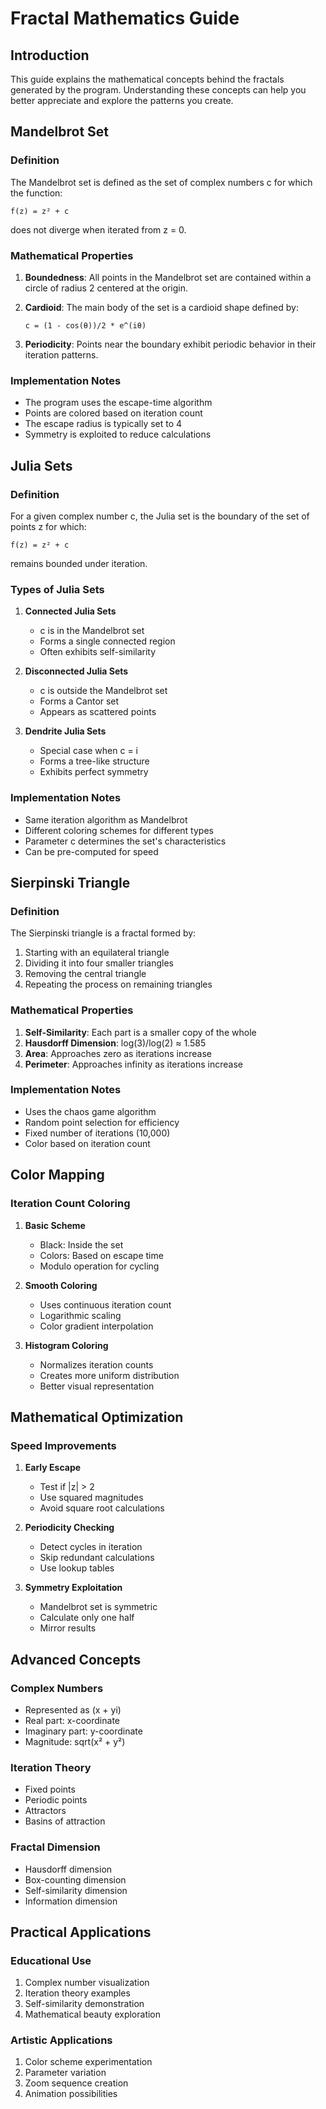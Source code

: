 # Fractal Mathematics Guide

## Introduction

This guide explains the mathematical concepts behind the fractals generated by the program. Understanding these concepts can help you better appreciate and explore the patterns you create.

## Mandelbrot Set

### Definition

The Mandelbrot set is defined as the set of complex numbers c for which the function:
```
f(z) = z² + c
```
does not diverge when iterated from z = 0.

### Mathematical Properties

1. **Boundedness**: All points in the Mandelbrot set are contained within a circle of radius 2 centered at the origin.

2. **Cardioid**: The main body of the set is a cardioid shape defined by:
   ```
   c = (1 - cos(θ))/2 * e^(iθ)
   ```

3. **Periodicity**: Points near the boundary exhibit periodic behavior in their iteration patterns.

### Implementation Notes

- The program uses the escape-time algorithm
- Points are colored based on iteration count
- The escape radius is typically set to 4
- Symmetry is exploited to reduce calculations

## Julia Sets

### Definition

For a given complex number c, the Julia set is the boundary of the set of points z for which:
```
f(z) = z² + c
```
remains bounded under iteration.

### Types of Julia Sets

1. **Connected Julia Sets**
   - c is in the Mandelbrot set
   - Forms a single connected region
   - Often exhibits self-similarity

2. **Disconnected Julia Sets**
   - c is outside the Mandelbrot set
   - Forms a Cantor set
   - Appears as scattered points

3. **Dendrite Julia Sets**
   - Special case when c = i
   - Forms a tree-like structure
   - Exhibits perfect symmetry

### Implementation Notes

- Same iteration algorithm as Mandelbrot
- Different coloring schemes for different types
- Parameter c determines the set's characteristics
- Can be pre-computed for speed

## Sierpinski Triangle

### Definition

The Sierpinski triangle is a fractal formed by:
1. Starting with an equilateral triangle
2. Dividing it into four smaller triangles
3. Removing the central triangle
4. Repeating the process on remaining triangles

### Mathematical Properties

1. **Self-Similarity**: Each part is a smaller copy of the whole
2. **Hausdorff Dimension**: log(3)/log(2) ≈ 1.585
3. **Area**: Approaches zero as iterations increase
4. **Perimeter**: Approaches infinity as iterations increase

### Implementation Notes

- Uses the chaos game algorithm
- Random point selection for efficiency
- Fixed number of iterations (10,000)
- Color based on iteration count

## Color Mapping

### Iteration Count Coloring

1. **Basic Scheme**
   - Black: Inside the set
   - Colors: Based on escape time
   - Modulo operation for cycling

2. **Smooth Coloring**
   - Uses continuous iteration count
   - Logarithmic scaling
   - Color gradient interpolation

3. **Histogram Coloring**
   - Normalizes iteration counts
   - Creates more uniform distribution
   - Better visual representation

## Mathematical Optimization

### Speed Improvements

1. **Early Escape**
   - Test if |z| > 2
   - Use squared magnitudes
   - Avoid square root calculations

2. **Periodicity Checking**
   - Detect cycles in iteration
   - Skip redundant calculations
   - Use lookup tables

3. **Symmetry Exploitation**
   - Mandelbrot set is symmetric
   - Calculate only one half
   - Mirror results

## Advanced Concepts

### Complex Numbers

- Represented as (x + yi)
- Real part: x-coordinate
- Imaginary part: y-coordinate
- Magnitude: sqrt(x² + y²)

### Iteration Theory

- Fixed points
- Periodic points
- Attractors
- Basins of attraction

### Fractal Dimension

- Hausdorff dimension
- Box-counting dimension
- Self-similarity dimension
- Information dimension

## Practical Applications

### Educational Use

1. Complex number visualization
2. Iteration theory examples
3. Self-similarity demonstration
4. Mathematical beauty exploration

### Artistic Applications

1. Color scheme experimentation
2. Parameter variation
3. Zoom sequence creation
4. Animation possibilities 